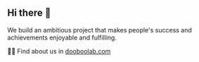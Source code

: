 ## Hi there 👋

We build an ambitious project that makes people's success and achievements enjoyable and fulfilling.

🙋‍♀️ Find about us in [dooboolab.com](https://dooboolab.com)
